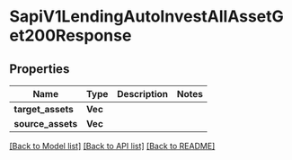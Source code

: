 # SapiV1LendingAutoInvestAllAssetGet200Response

## Properties

Name | Type | Description | Notes
------------ | ------------- | ------------- | -------------
**target_assets** | **Vec<String>** |  | 
**source_assets** | **Vec<String>** |  | 

[[Back to Model list]](../README.md#documentation-for-models) [[Back to API list]](../README.md#documentation-for-api-endpoints) [[Back to README]](../README.md)


